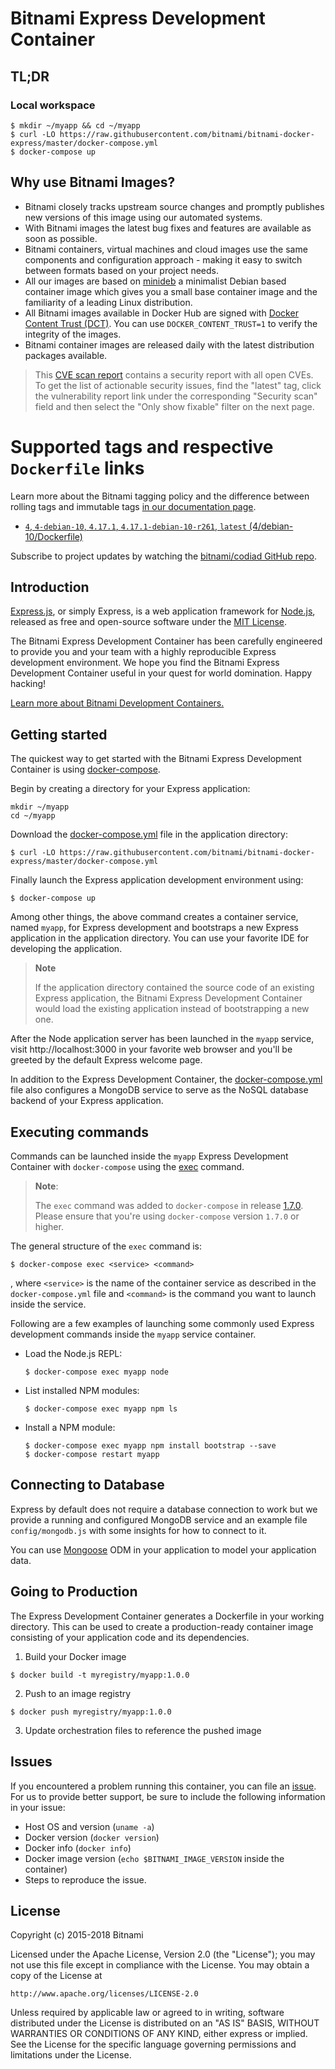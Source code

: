 
# Bitnami Express Development Container

## TL;DR

### Local workspace

```console
$ mkdir ~/myapp && cd ~/myapp
$ curl -LO https://raw.githubusercontent.com/bitnami/bitnami-docker-express/master/docker-compose.yml
$ docker-compose up
```

## Why use Bitnami Images?

* Bitnami closely tracks upstream source changes and promptly publishes new versions of this image using our automated systems.
* With Bitnami images the latest bug fixes and features are available as soon as possible.
* Bitnami containers, virtual machines and cloud images use the same components and configuration approach - making it easy to switch between formats based on your project needs.
* All our images are based on [minideb](https://github.com/bitnami/minideb) a minimalist Debian based container image which gives you a small base container image and the familiarity of a leading Linux distribution.
* All Bitnami images available in Docker Hub are signed with [Docker Content Trust (DCT)](https://docs.docker.com/engine/security/trust/content_trust/). You can use `DOCKER_CONTENT_TRUST=1` to verify the integrity of the images.
* Bitnami container images are released daily with the latest distribution packages available.


> This [CVE scan report](https://quay.io/repository/bitnami/express?tab=tags) contains a security report with all open CVEs. To get the list of actionable security issues, find the "latest" tag, click the vulnerability report link under the corresponding "Security scan" field and then select the "Only show fixable" filter on the next page.

# Supported tags and respective `Dockerfile` links

Learn more about the Bitnami tagging policy and the difference between rolling tags and immutable tags [in our documentation page](https://docs.bitnami.com/tutorials/understand-rolling-tags-containers/).


* [`4`, `4-debian-10`, `4.17.1`, `4.17.1-debian-10-r261`, `latest` (4/debian-10/Dockerfile)](https://github.com/bitnami/bitnami-docker-express/blob/4.17.1-debian-10-r261/4/debian-10/Dockerfile)

Subscribe to project updates by watching the [bitnami/codiad GitHub repo](https://github.com/bitnami/bitnami-docker-codiad).

## Introduction

[Express.js](http://expressjs.org/), or simply Express, is a web application framework for [Node.js](https://nodejs.org), released as free and open-source software under the [MIT License](https://github.com/nodejs/node/blob/master/LICENSE).

The Bitnami Express Development Container has been carefully engineered to provide you and your team with a highly reproducible Express development environment. We hope you find the Bitnami Express Development Container useful in your quest for world domination. Happy hacking!

[Learn more about Bitnami Development Containers.](https://docs.bitnami.com/containers/how-to/use-bitnami-development-containers/)

## Getting started

The quickest way to get started with the Bitnami Express Development Container is using [docker-compose](https://docs.docker.com/compose/).

Begin by creating a directory for your Express application:

```console
mkdir ~/myapp
cd ~/myapp
```

Download the [docker-compose.yml](https://raw.githubusercontent.com/bitnami/bitnami-docker-express/master/docker-compose.yml) file in the application directory:

```console
$ curl -LO https://raw.githubusercontent.com/bitnami/bitnami-docker-express/master/docker-compose.yml
```

Finally launch the Express application development environment using:

```console
$ docker-compose up
```

Among other things, the above command creates a container service, named `myapp`, for Express development and bootstraps a new Express application in the application directory. You can use your favorite IDE for developing the application.

> **Note**
>
> If the application directory contained the source code of an existing Express application, the Bitnami Express Development Container would load the existing application instead of bootstrapping a new one.

After the Node application server has been launched in the `myapp` service, visit http://localhost:3000 in your favorite web browser and you'll be greeted by the default Express welcome page.

In addition to the Express Development Container, the [docker-compose.yml](https://raw.githubusercontent.com/bitnami/bitnami-docker-express/master/docker-compose.yml) file also configures a MongoDB service to serve as the NoSQL database backend of your Express application.

## Executing commands

Commands can be launched inside the `myapp` Express Development Container with `docker-compose` using the [exec](https://docs.docker.com/compose/reference/exec/) command.

> **Note**:
>
> The `exec` command was added to `docker-compose` in release [1.7.0](https://github.com/docker/compose/blob/master/CHANGELOG.md#170-2016-04-13). Please ensure that you're using `docker-compose` version `1.7.0` or higher.

The general structure of the `exec` command is:

```console
$ docker-compose exec <service> <command>
```

, where `<service>` is the name of the container service as described in the `docker-compose.yml` file and `<command>` is the command you want to launch inside the service.

Following are a few examples of launching some commonly used Express development commands inside the `myapp` service container.

- Load the Node.js REPL:

  ```console
  $ docker-compose exec myapp node
  ```

- List installed NPM modules:

  ```console
  $ docker-compose exec myapp npm ls
  ```

- Install a NPM module:

  ```console
  $ docker-compose exec myapp npm install bootstrap --save
  $ docker-compose restart myapp
  ```

## Connecting to Database

Express by default does not require a database connection to work but we provide a running and configured MongoDB service and an example file `config/mongodb.js` with some insights for how to connect to it.

You can use [Mongoose](http://mongoosejs.com/) ODM in your application to model your application data.

## Going to Production

The Express Development Container generates a Dockerfile in your working directory. This can be used to create a production-ready container image consisting of your application code and its dependencies.

1. Build your Docker image

  ```console
  $ docker build -t myregistry/myapp:1.0.0
  ```

2. Push to an image registry

  ```console
  $ docker push myregistry/myapp:1.0.0
  ```

3. Update orchestration files to reference the pushed image

## Issues

If you encountered a problem running this container, you can file an [issue](https://github.com/bitnami/bitnami-docker-express/issues/new). For us to provide better support, be sure to include the following information in your issue:

- Host OS and version (`uname -a`)
- Docker version (`docker version`)
- Docker info (`docker info`)
- Docker image version (`echo $BITNAMI_IMAGE_VERSION` inside the container)
- Steps to reproduce the issue.

## License

Copyright (c) 2015-2018 Bitnami

Licensed under the Apache License, Version 2.0 (the "License");
you may not use this file except in compliance with the License.
You may obtain a copy of the License at

    http://www.apache.org/licenses/LICENSE-2.0

Unless required by applicable law or agreed to in writing, software
distributed under the License is distributed on an "AS IS" BASIS,
WITHOUT WARRANTIES OR CONDITIONS OF ANY KIND, either express or implied.
See the License for the specific language governing permissions and
limitations under the License.
